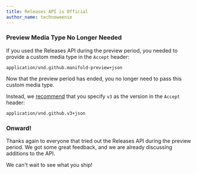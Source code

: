 ```yaml
---
title: Releases API is Official
author_name: technoweenie
---
```



### Preview Media Type No Longer Needed

If you used the Releases API during the preview period, you needed to provide a custom media type in the `Accept` header:

    application/vnd.github.manifold-preview+json

Now that the preview period has ended, you no longer need to pass this custom media type.

Instead, we [recommend][media-types] that you specify `v3` as the version in the `Accept` header:

    application/vnd.github.v3+json

### Onward!

Thanks again to everyone that tried out the Releases API during the preview period.
We got some great feedback, and we are already discussing additions to the API.

We can't wait to see what you ship!

[media-types]: /v3/media
[preview-period]: /changes/2013-07-19-preview-the-new-search-api/#preview-period
[releases-api]: /v3/repos/releases/
[search-api]: http://developer.github.com/changes/2013-10-29-search-api-becomes-an-official-part-of-github-api-v3/
